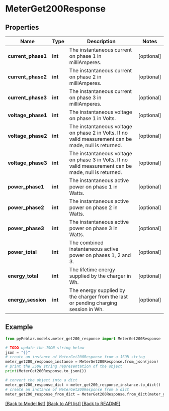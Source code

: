 # MeterGet200Response


## Properties

Name | Type | Description | Notes
------------ | ------------- | ------------- | -------------
**current_phase1** | **int** | The instantaneous current on phase 1 in milliAmperes. | [optional] 
**current_phase2** | **int** | The instantaneous current on phase 2 in milliAmperes. | [optional] 
**current_phase3** | **int** | The instantaneous current on phase 3 in milliAmperes. | [optional] 
**voltage_phase1** | **int** | The instantaneous voltage on phase 1 in Volts. | [optional] 
**voltage_phase2** | **int** | The instantaneous voltage on phase 2 in Volts. If no valid measurement can be made, null is returned. | [optional] 
**voltage_phase3** | **int** | The instantaneous voltage on phase 3 in Volts. If no valid measurement can be made, null is returned. | [optional] 
**power_phase1** | **int** | The instantaneous active power on phase 1 in Watts. | [optional] 
**power_phase2** | **int** | The instantaneous active power on phase 2 in Watts. | [optional] 
**power_phase3** | **int** | The instantaneous active power on phase 3 in Watts. | [optional] 
**power_total** | **int** | The combined instantaneous active power on phases 1, 2 and 3. | [optional] 
**energy_total** | **int** | The lifetime energy supplied by the charger in Wh. | [optional] 
**energy_session** | **int** | The energy supplied by the charger from the last or pending charging session in Wh. | [optional] 

## Example

```python
from pyPeblar.models.meter_get200_response import MeterGet200Response

# TODO update the JSON string below
json = "{}"
# create an instance of MeterGet200Response from a JSON string
meter_get200_response_instance = MeterGet200Response.from_json(json)
# print the JSON string representation of the object
print(MeterGet200Response.to_json())

# convert the object into a dict
meter_get200_response_dict = meter_get200_response_instance.to_dict()
# create an instance of MeterGet200Response from a dict
meter_get200_response_from_dict = MeterGet200Response.from_dict(meter_get200_response_dict)
```
[[Back to Model list]](../README.md#documentation-for-models) [[Back to API list]](../README.md#documentation-for-api-endpoints) [[Back to README]](../README.md)


